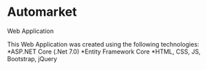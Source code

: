 # Automarket
Web Application

This Web Application was created using the following technologies:
*ASP.NET Core (.Net 7.0)
*Entity Framework Core
*HTML, CSS, JS, Bootstrap, jQuery
